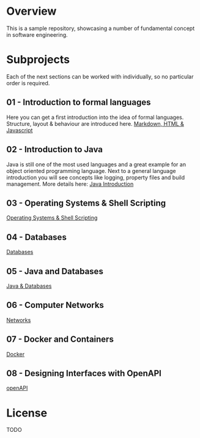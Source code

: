 # Overview
This is a sample repository, showcasing a number of fundamental concept in software engineering.

# Subprojects

Each of the next sections can be worked with individually, so no particular order is required. 

## 01 - Introduction to formal languages
Here you can get a first introduction into the idea of formal languages. Structure, layout & behaviour are introduced here. [Markdown, HTML & Javascript](/01-Introduction/Readme.md)


## 02 - Introduction to Java
Java is still one of the most used languages and a great example for an object oriented programming language. Next to a general language introduction you will see concepts like logging, property files and build management. More details here: 
[Java Introduction](/02-Java-Introduction/Readme.md)

## 03 - Operating Systems & Shell Scripting

[Operating Systems & Shell Scripting](/03-Operating-Systems/Readme.md)

## 04 - Databases

[Databases](/04-Databases/Readme.md)

## 05 - Java and Databases

[Java & Databases](/05-Java-Databases/Readme.md)

## 06 - Computer Networks

[Networks](/06-Computer-Networks/Readme.md)

## 07 - Docker and Containers

[Docker](/07-Docker/Readme.md)

## 08 - Designing Interfaces with OpenAPI

[openAPI](/08-openapi/Readme.md)

# License

TODO


